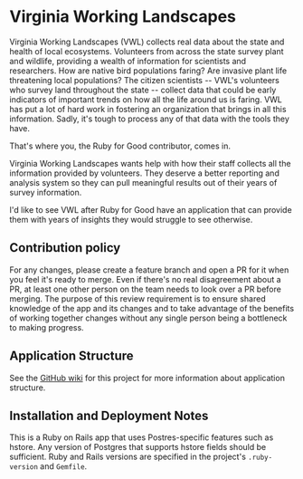 # Virginia Working Landscapes

Virginia Working Landscapes (VWL) collects real data about the state and health of local ecosystems. 
Volunteers from across the state survey plant and wildlife, providing a wealth of information for scientists and researchers.
How are native bird populations faring? Are invasive plant life threatening local populations? 
The citizen scientists -- VWL's volunteers who survey land throughout the state -- collect data that could be early indicators of important trends on how all the life around us is faring.
VWL has put a lot of hard work in fostering an organization that brings in all this information.
Sadly, it's tough to process any of that data with the tools they have.

That's where you, the Ruby for Good contributor, comes in.

Virginia Working Landscapes wants help with how their staff collects all the information provided by volunteers. 
They deserve a better reporting and analysis system so they can pull meaningful results out of their years of survey information.

I'd like to see VWL after Ruby for Good have an application that can provide them with years of insights they would struggle to see otherwise.

## Contribution policy

For any changes, please create a feature branch and open a PR for it when you feel it's ready to merge. Even if there's no real disagreement about a PR, at least one other person on the team needs to look over a PR before merging. The purpose of this review requirement is to ensure shared knowledge of the app and its changes and to take advantage of the benefits of working together changes without any single person being a bottleneck to making progress.

## Application Structure

See the [GitHub wiki](github.com/rubyforgood/working_landscapes/wiki/) for this project for more information about application structure.

## Installation and Deployment Notes

This is a Ruby on Rails app that uses Postres-specific features such as hstore. Any version of Postgres that supports hstore fields should be sufficient. Ruby and Rails versions are specified in the project's `.ruby-version` and `Gemfile`.
